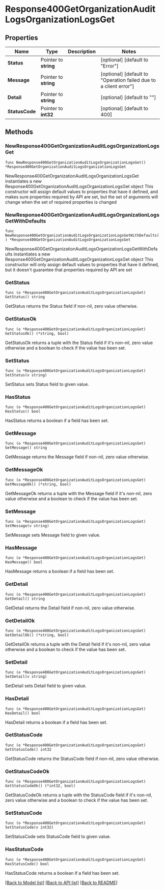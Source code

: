 # Response400GetOrganizationAuditLogsOrganizationLogsGet

## Properties

Name | Type | Description | Notes
------------ | ------------- | ------------- | -------------
**Status** | Pointer to **string** |  | [optional] [default to "Error"]
**Message** | Pointer to **string** |  | [optional] [default to "Operation failed due to a client error"]
**Detail** | Pointer to **string** |  | [optional] [default to ""]
**StatusCode** | Pointer to **int32** |  | [optional] [default to 400]

## Methods

### NewResponse400GetOrganizationAuditLogsOrganizationLogsGet

`func NewResponse400GetOrganizationAuditLogsOrganizationLogsGet() *Response400GetOrganizationAuditLogsOrganizationLogsGet`

NewResponse400GetOrganizationAuditLogsOrganizationLogsGet instantiates a new Response400GetOrganizationAuditLogsOrganizationLogsGet object
This constructor will assign default values to properties that have it defined,
and makes sure properties required by API are set, but the set of arguments
will change when the set of required properties is changed

### NewResponse400GetOrganizationAuditLogsOrganizationLogsGetWithDefaults

`func NewResponse400GetOrganizationAuditLogsOrganizationLogsGetWithDefaults() *Response400GetOrganizationAuditLogsOrganizationLogsGet`

NewResponse400GetOrganizationAuditLogsOrganizationLogsGetWithDefaults instantiates a new Response400GetOrganizationAuditLogsOrganizationLogsGet object
This constructor will only assign default values to properties that have it defined,
but it doesn't guarantee that properties required by API are set

### GetStatus

`func (o *Response400GetOrganizationAuditLogsOrganizationLogsGet) GetStatus() string`

GetStatus returns the Status field if non-nil, zero value otherwise.

### GetStatusOk

`func (o *Response400GetOrganizationAuditLogsOrganizationLogsGet) GetStatusOk() (*string, bool)`

GetStatusOk returns a tuple with the Status field if it's non-nil, zero value otherwise
and a boolean to check if the value has been set.

### SetStatus

`func (o *Response400GetOrganizationAuditLogsOrganizationLogsGet) SetStatus(v string)`

SetStatus sets Status field to given value.

### HasStatus

`func (o *Response400GetOrganizationAuditLogsOrganizationLogsGet) HasStatus() bool`

HasStatus returns a boolean if a field has been set.

### GetMessage

`func (o *Response400GetOrganizationAuditLogsOrganizationLogsGet) GetMessage() string`

GetMessage returns the Message field if non-nil, zero value otherwise.

### GetMessageOk

`func (o *Response400GetOrganizationAuditLogsOrganizationLogsGet) GetMessageOk() (*string, bool)`

GetMessageOk returns a tuple with the Message field if it's non-nil, zero value otherwise
and a boolean to check if the value has been set.

### SetMessage

`func (o *Response400GetOrganizationAuditLogsOrganizationLogsGet) SetMessage(v string)`

SetMessage sets Message field to given value.

### HasMessage

`func (o *Response400GetOrganizationAuditLogsOrganizationLogsGet) HasMessage() bool`

HasMessage returns a boolean if a field has been set.

### GetDetail

`func (o *Response400GetOrganizationAuditLogsOrganizationLogsGet) GetDetail() string`

GetDetail returns the Detail field if non-nil, zero value otherwise.

### GetDetailOk

`func (o *Response400GetOrganizationAuditLogsOrganizationLogsGet) GetDetailOk() (*string, bool)`

GetDetailOk returns a tuple with the Detail field if it's non-nil, zero value otherwise
and a boolean to check if the value has been set.

### SetDetail

`func (o *Response400GetOrganizationAuditLogsOrganizationLogsGet) SetDetail(v string)`

SetDetail sets Detail field to given value.

### HasDetail

`func (o *Response400GetOrganizationAuditLogsOrganizationLogsGet) HasDetail() bool`

HasDetail returns a boolean if a field has been set.

### GetStatusCode

`func (o *Response400GetOrganizationAuditLogsOrganizationLogsGet) GetStatusCode() int32`

GetStatusCode returns the StatusCode field if non-nil, zero value otherwise.

### GetStatusCodeOk

`func (o *Response400GetOrganizationAuditLogsOrganizationLogsGet) GetStatusCodeOk() (*int32, bool)`

GetStatusCodeOk returns a tuple with the StatusCode field if it's non-nil, zero value otherwise
and a boolean to check if the value has been set.

### SetStatusCode

`func (o *Response400GetOrganizationAuditLogsOrganizationLogsGet) SetStatusCode(v int32)`

SetStatusCode sets StatusCode field to given value.

### HasStatusCode

`func (o *Response400GetOrganizationAuditLogsOrganizationLogsGet) HasStatusCode() bool`

HasStatusCode returns a boolean if a field has been set.


[[Back to Model list]](../README.md#documentation-for-models) [[Back to API list]](../README.md#documentation-for-api-endpoints) [[Back to README]](../README.md)


